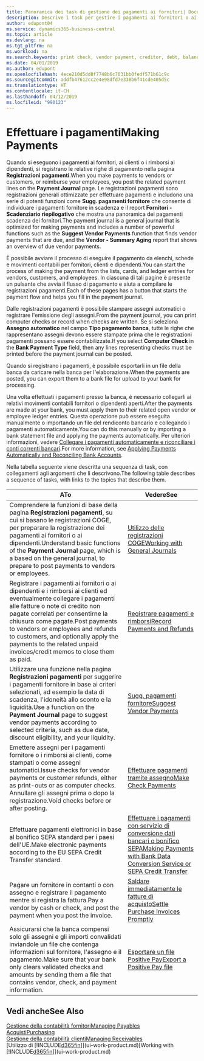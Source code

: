 ```yaml
---
title: Panoramica dei task di gestione dei pagamenti ai fornitori| Documenti Microsoft
description: Descrive i task per gestire i pagamenti ai fornitori o ai creditori, inclusa la registrazione delle righe di pagamento e la visualizzazione di una panoramica del saldo dovuto.
author: edupont04
ms.service: dynamics365-business-central
ms.topic: article
ms.devlang: na
ms.tgt_pltfrm: na
ms.workload: na
ms.search.keywords: print check, vendor payment, creditor, debt, balance due, AP
ms.date: 04/01/2019
ms.author: edupont
ms.openlocfilehash: 4ece210d5dd8f7748b6c7031bb0fedf571b61c9c
ms.sourcegitcommit: addfb47612cc2e4e98dfd7e338b6f41cde405d5c
ms.translationtype: HT
ms.contentlocale: it-CH
ms.lasthandoff: 04/12/2019
ms.locfileid: "990123"
---
```

# <a name="making-payments"></a><span data-ttu-id="ed9a0-103">Effettuare i pagamenti</span><span class="sxs-lookup"><span data-stu-id="ed9a0-103">Making Payments</span></span>

<span data-ttu-id="ed9a0-104">Quando si eseguono i pagamenti ai fornitori, ai clienti o i rimborsi ai dipendenti, si registrano le relative righe di pagamento nella pagina **Registrazioni pagamenti**.</span><span class="sxs-lookup"><span data-stu-id="ed9a0-104">When you make payments to vendors or customers, or reimburse your employees, you post the related payment lines on the **Payment Journal** page.</span></span> <span data-ttu-id="ed9a0-105">Le registrazioni pagamenti sono registrazioni generali ottimizzate per effettuare pagamenti e includono una serie di potenti funzioni come **Sugg. pagamenti fornitore** che consente di individuare i pagamenti fornitore in scadenza e il report **Fornitori - Scadenziario riepilogativo** che mostra una panoramica dei pagamenti scadenza dei fornitori.</span><span class="sxs-lookup"><span data-stu-id="ed9a0-105">The payment journal is a general journal that is optimized for making payments and includes a number of powerful functions such as the **Suggest Vendor Payments** function that finds vendor payments that are due, and the **Vendor - Summary Aging** report that shows an overview of due vendor payments.</span></span>  

<span data-ttu-id="ed9a0-106">È possibile avviare il processo di eseguire il pagamento da elenchi, schede e movimenti contabili per fornitori, clienti e dipendenti.</span><span class="sxs-lookup"><span data-stu-id="ed9a0-106">You can start the process of making the payment from the lists, cards, and ledger entries for vendors, customers, and employees.</span></span> <span data-ttu-id="ed9a0-107">In ciascuna di tali pagine è presente un pulsante che avvia il flusso di pagamento e aiuta a compilare le registrazioni pagamenti.</span><span class="sxs-lookup"><span data-stu-id="ed9a0-107">Each of these pages has a button that starts the payment flow and helps you fill in the payment journal.</span></span>  

<span data-ttu-id="ed9a0-108">Dalle registrazioni pagamenti è possibile stampare assegni automatici o registrare l'emissione degli assegni.</span><span class="sxs-lookup"><span data-stu-id="ed9a0-108">From the payment journal, you can print computer checks or record when checks are written.</span></span> <span data-ttu-id="ed9a0-109">Se si seleziona **Assegno automatico** nel campo **Tipo pagamento banca**, tutte le righe che rappresentano assegni devono essere stampate prima che le registrazioni pagamenti possano essere contabilizzate.</span><span class="sxs-lookup"><span data-stu-id="ed9a0-109">If you select **Computer Check** in the **Bank Payment Type** field, then any lines representing checks must be printed before the payment journal can be posted.</span></span>

<span data-ttu-id="ed9a0-110">Quando si registrano i pagamenti, è possibile esportarli in un file della banca da caricare nella banca per l'elaborazione.</span><span class="sxs-lookup"><span data-stu-id="ed9a0-110">When the payments are posted, you can export them to a bank file for upload to your bank for processing.</span></span>

<span data-ttu-id="ed9a0-111">Una volta effettuati i pagamenti presso la banca, è necessario collegarli ai relativi movimenti contabili fornitori o dipendenti aperti.</span><span class="sxs-lookup"><span data-stu-id="ed9a0-111">After the payments are made at your bank, you must apply them to their related open vendor or employee ledger entries.</span></span> <span data-ttu-id="ed9a0-112">Questa operazione può essere eseguita manualmente o importando un file del rendiconto bancario e collegando i pagamenti automaticamente.</span><span class="sxs-lookup"><span data-stu-id="ed9a0-112">You can do this manually or by importing a bank statement file and applying the payments automatically.</span></span> <span data-ttu-id="ed9a0-113">Per ulteriori informazioni, vedere [Collegare i pagamenti automaticamente e riconciliare i conti correnti bancari](receivables-apply-payments-auto-reconcile-bank-accounts.md).</span><span class="sxs-lookup"><span data-stu-id="ed9a0-113">For more information, see [Applying Payments Automatically and Reconciling Bank Accounts](receivables-apply-payments-auto-reconcile-bank-accounts.md).</span></span>

<span data-ttu-id="ed9a0-114">Nella tabella seguente viene descritta una sequenza di task, con collegamenti agli argomenti che li descrivono.</span><span class="sxs-lookup"><span data-stu-id="ed9a0-114">The following table describes a sequence of tasks, with links to the topics that describe them.</span></span>

| <span data-ttu-id="ed9a0-115">A</span><span class="sxs-lookup"><span data-stu-id="ed9a0-115">To</span></span> | <span data-ttu-id="ed9a0-116">Vedere</span><span class="sxs-lookup"><span data-stu-id="ed9a0-116">See</span></span> |
| --- | --- |
|<span data-ttu-id="ed9a0-117">Comprendere la funzioni di base della pagina **Registrazioni pagamenti**, su cui si basano le registrazioni COGE, per preparare la registrazione dei pagamenti ai fornitori o ai dipendenti.</span><span class="sxs-lookup"><span data-stu-id="ed9a0-117">Understand basic functions of the **Payment Journal** page, which is a based on the general journal, to prepare to post payments to vendors or employees.</span></span>|[<span data-ttu-id="ed9a0-118">Utilizzo delle registrazioni COGE</span><span class="sxs-lookup"><span data-stu-id="ed9a0-118">Working with General Journals</span></span>](ui-work-general-journals.md)|
|<span data-ttu-id="ed9a0-119">Registrare i pagamenti ai fornitori o ai dipendenti e i rimborsi ai clienti ed eventualmente collegare i pagamenti alle fatture o note di credito non pagate correlati per consentirne la chiusura come pagate.</span><span class="sxs-lookup"><span data-stu-id="ed9a0-119">Post payments to vendors or employees and refunds to customers, and optionally apply the payments to the related unpaid invoices/credit memos to close them as paid.</span></span>|[<span data-ttu-id="ed9a0-120">Registrare pagamenti e rimborsi</span><span class="sxs-lookup"><span data-stu-id="ed9a0-120">Record Payments and Refunds</span></span>](payables-how-post-payments-refunds.md)|
| <span data-ttu-id="ed9a0-121">Utilizzare una funzione nella pagina **Registrazioni pagamenti** per suggerire i pagamenti fornitore in base ai criteri selezionati, ad esempio la data di scadenza, l'idoneità allo sconto e la liquidità.</span><span class="sxs-lookup"><span data-stu-id="ed9a0-121">Use a function on the **Payment Journal** page to suggest vendor payments according to selected criteria, such as due date, discount eligibility, and your liquidity.</span></span> |[<span data-ttu-id="ed9a0-122">Sugg. pagamenti fornitore</span><span class="sxs-lookup"><span data-stu-id="ed9a0-122">Suggest Vendor Payments</span></span>](payables-how-suggest-vendor-payments.md) |
| <span data-ttu-id="ed9a0-123">Emettere assegni per i pagamenti fornitore o i rimborsi ai clienti, come stampati o come assegni automatici.</span><span class="sxs-lookup"><span data-stu-id="ed9a0-123">Issue checks for vendor payments or customer refunds, either as print-outs or as computer checks.</span></span> <span data-ttu-id="ed9a0-124">Annullare gli assegni prima o dopo la registrazione.</span><span class="sxs-lookup"><span data-stu-id="ed9a0-124">Void checks before or after posting.</span></span> |[<span data-ttu-id="ed9a0-125">Effettuare pagamenti tramite assegno</span><span class="sxs-lookup"><span data-stu-id="ed9a0-125">Make Check Payments</span></span>](payables-how-work-checks.md) |
|<span data-ttu-id="ed9a0-126">Effettuare pagamenti elettronici in base al bonifico SEPA standard per i paesi dell'UE.</span><span class="sxs-lookup"><span data-stu-id="ed9a0-126">Make electronic payments according to the EU SEPA Credit Transfer standard.</span></span>|[<span data-ttu-id="ed9a0-127">Effettuare i pagamenti con servizio di conversione dati bancari o bonifico SEPA</span><span class="sxs-lookup"><span data-stu-id="ed9a0-127">Making Payments with Bank Data Conversion Service or SEPA Credit Transfer</span></span>](finance-make-payments-with-bank-data-conversion-service-or-sepa-credit-transfer.md)|
| <span data-ttu-id="ed9a0-128">Pagare un fornitore in contanti o con assegno e registrare il pagamento mentre si registra la fattura.</span><span class="sxs-lookup"><span data-stu-id="ed9a0-128">Pay a vendor by cash or check, and post the payment when you post the invoice.</span></span> |[<span data-ttu-id="ed9a0-129">Saldare immediatamente le fatture di acquisto</span><span class="sxs-lookup"><span data-stu-id="ed9a0-129">Settle Purchase Invoices Promptly</span></span>](finance-how-to-settle-purchase-invoices-promptly.md) |
| <span data-ttu-id="ed9a0-130">Assicurarsi che la banca compensi solo gli assegni e gli importi convalidati inviandole un file che contenga informazioni sul fornitore, l'assegno e il pagamento.</span><span class="sxs-lookup"><span data-stu-id="ed9a0-130">Make sure that your bank only clears validated checks and amounts by sending them a file that contains vendor, check, and payment information.</span></span> |[<span data-ttu-id="ed9a0-131">Esportare un file Positive Pay</span><span class="sxs-lookup"><span data-stu-id="ed9a0-131">Export a Positive Pay file</span></span>](finance-how-positive-pay.md) |

## <a name="see-also"></a><span data-ttu-id="ed9a0-132">Vedi anche</span><span class="sxs-lookup"><span data-stu-id="ed9a0-132">See Also</span></span>
[<span data-ttu-id="ed9a0-133">Gestione della contabilità fornitori</span><span class="sxs-lookup"><span data-stu-id="ed9a0-133">Managing Payables</span></span>](payables-manage-payables.md)  
[<span data-ttu-id="ed9a0-134">Acquisti</span><span class="sxs-lookup"><span data-stu-id="ed9a0-134">Purchasing</span></span>](purchasing-manage-purchasing.md)  
[<span data-ttu-id="ed9a0-135">Gestione della contabilità clienti</span><span class="sxs-lookup"><span data-stu-id="ed9a0-135">Managing Receivables</span></span>](receivables-manage-receivables.md)  
<span data-ttu-id="ed9a0-136">[Utilizzo di [!INCLUDE[d365fin](includes/d365fin_md.md)]](ui-work-product.md)</span><span class="sxs-lookup"><span data-stu-id="ed9a0-136">[Working with [!INCLUDE[d365fin](includes/d365fin_md.md)]](ui-work-product.md)</span></span>  
